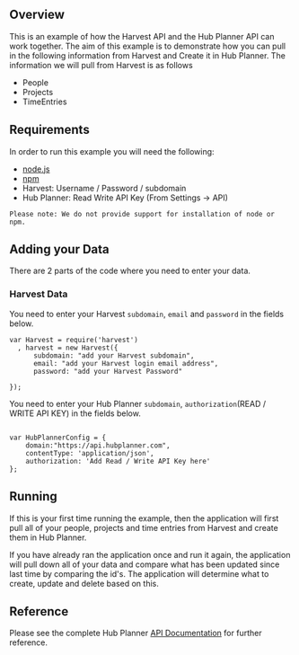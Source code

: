 ## Overview
This is an example of how the Harvest API and the Hub Planner API can work together. The aim of this example is to demonstrate how you can pull in the following information from Harvest and Create it in Hub Planner. The information we will pull from Harvest is as follows

* People
* Projects
* TimeEntries

## Requirements
In order to run this example you will need the following:

* [node.js](http://nodejs.org/)
* [npm](https://www.npmjs.org/)
* Harvest: Username / Password / subdomain
* Hub Planner: Read Write API Key (From Settings -> API)

`Please note: We do not provide support for installation of node or npm.` 

## Adding your Data
There are 2 parts of the code where you need to enter your data. 

### Harvest Data
You need to enter your Harvest `subdomain`, `email` and `password` in the fields below. 
```
var Harvest = require('harvest')
  , harvest = new Harvest({
      subdomain: "add your Harvest subdomain",
      email: "add your Harvest login email address",
      password: "add your Harvest Password"

});
```
You need to enter your Hub Planner `subdomain`, `authorization`(READ / WRITE API KEY) in the fields below. 
```
    
var HubPlannerConfig = {
    domain:"https://api.hubplanner.com",
    contentType: 'application/json',
    authorization: 'Add Read / Write API Key here'
};

```

## Running
If this is your first time running the example, then the application will first pull all of your people, projects and time entries from Harvest and create them in Hub Planner.

If you have already ran the application once and run it again, the application will pull down all of your data and compare what has been updated since last time by comparing the id's. The application will determine what to create, update and delete based on this.

## Reference
Please see the complete Hub Planner [API Documentation](https://github.com/hubplanner/API) for further reference.

